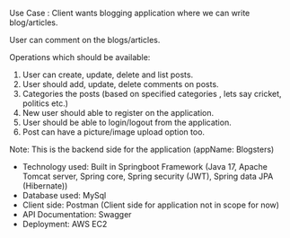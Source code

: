 Use Case :
Client wants blogging application where we can write blog/articles.

User can comment on the blogs/articles.

Operations which should be available:

1. User can create, update, delete and list posts.
2. User should add, update, delete comments on posts.
3. Categories the posts (based on specified categories , lets say cricket, politics etc.)
4. New user should able to register on the application.
5. User should be able to login/logout from the application.
6. Post can have a picture/image upload option too.

Note:
This is the backend side for the application (appName: Blogsters)

- Technology used: Built in Springboot Framework
  (Java 17, Apache Tomcat server, Spring core, Spring security (JWT), Spring data JPA (Hibernate))
- Database used: MySql
- Client side: Postman (Client side for application not in scope for now)
- API Documentation: Swagger
- Deployment: AWS EC2
